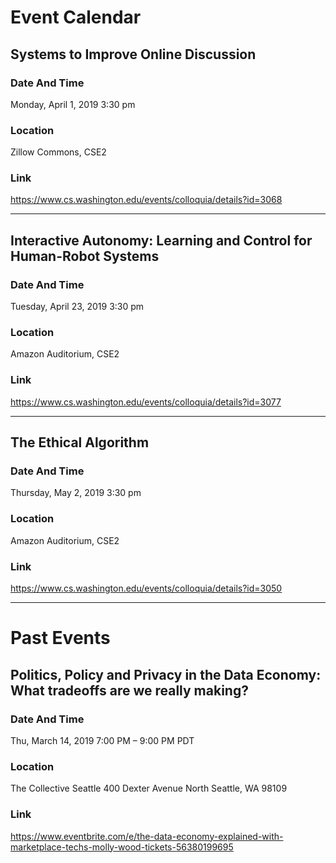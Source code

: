 # Event Calendar

## Systems to Improve Online Discussion

### Date And Time
Monday, April 1, 2019
3:30 pm

### Location
Zillow Commons, CSE2

### Link
https://www.cs.washington.edu/events/colloquia/details?id=3068

---

## Interactive Autonomy: Learning and Control for Human-Robot Systems

### Date And Time
Tuesday, April 23, 2019
3:30 pm

### Location
Amazon Auditorium, CSE2

### Link
https://www.cs.washington.edu/events/colloquia/details?id=3077

---

## The Ethical Algorithm

### Date And Time
Thursday, May 2, 2019
3:30 pm

### Location
Amazon Auditorium, CSE2

### Link
https://www.cs.washington.edu/events/colloquia/details?id=3050

---

# Past Events

## Politics, Policy and Privacy in the Data Economy: What tradeoffs are we really making?

### Date And Time
Thu, March 14, 2019
7:00 PM – 9:00 PM PDT

### Location
The Collective Seattle
400 Dexter Avenue North
Seattle, WA 98109

### Link
https://www.eventbrite.com/e/the-data-economy-explained-with-marketplace-techs-molly-wood-tickets-56380199695
